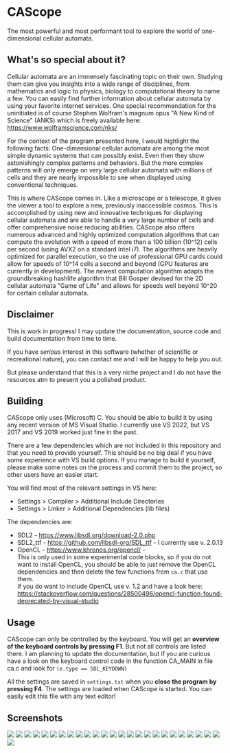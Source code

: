 # CAScope
The most powerful and most performant tool to explore the world of one-dimensional cellular automata.

## What's so special about it?
Cellular automata are an immensely fascinating topic on their own.
Studying them can give you insights into a wide range of disciplines, from mathematics and logic to physics, biology to computational theory to name a few.
You can easily find further information about cellular automata by using your favorite internet services.
One special recommendation for the uninitiated is of course Stephen Wolfram's magnum opus "A New Kind of Science" (ANKS) which is freely available here: https://www.wolframscience.com/nks/

For the context of the program presented here, I would highlight the following facts:
One-dimensional cellular automata are among the most simple dynamic systems that can possibly exist. Even then they show astonishingly complex patterns and behaviors.
But the more complex patterns will only emerge on very large cellular automata with millions of cells and they are nearly impossible to see when displayed using conventional techniques.

This is where CAScope comes in. Like a microscope or a telescope, it gives the viewer a tool to explore a new, previously inaccessible cosmos.
This is accomplished by using new and innovative techniques for displaying cellular automata and are able to handle a very large number of cells and offer comprehensive noise reducing abilities. CAScope also offers numerous advanced and highly optimized computation algorithms that can compute the evolution with a speed of more than a 100 billion (10^12) cells per second (using AVX2 on a standard Intel i7). The algorithms are heavily optimized for parallel execution, so the use of professional GPU cards could allow for speeds of 10^14 cells a second and beyond (GPU features are currently in development). The newest computation algorithm adapts the groundbreaking hashlife algorithm that Bill Gosper devised for the 2D cellular automata "Game of Life" and allows for speeds well beyond 10^20 for certain cellular automata.

## Disclaimer
This is work in progress!
I may update the documentation, source code and build documentation from time to time.

If you have _serious_ interest in this software (whether of scientific or recreational nature), you can contact me and I will be happy to help you out.

But please understand that this is a very niche project and I do not have the resources atm to present you a polished product.

## Building
CAScope only uses (Microsoft) C. You should be able to build it by using any recent version of MS Visual Studio. I currently use VS 2022, but VS 2017 and VS 2019 worked just fine in the past.

There are a few dependencies which are not included in this repository and that you need to provide yourself.
This should be no big deal if you have some experience with VS build options.
If you manage to build it yourself, please make some notes on the process and commit them to the project, so other users have an easier start.

You will find most of the relevant settings in VS here:
- Settings > Compiler > Additional Include Directories
- Settings > Linker > Additional Dependencies (lib files)

The dependencies are:
- SDL2 - https://www.libsdl.org/download-2.0.php
- SDL2_ttf - https://github.com/libsdl-org/SDL_ttf - I currently use v. 2.0.13
- OpenCL - https://www.khronos.org/opencl/ - \
  This is only used in some experimental code blocks, so if you do not want to install OpenCL, you should be able to just remove the OpenCL dependencies and then delete the few functions from `ca.c` that use them.\
  If you do want to include OpenCL use v. 1.2 and have a look here: https://stackoverflow.com/questions/28500496/opencl-function-found-deprecated-by-visual-studio

## Usage
CAScope can only be controlled by the keyboard.
You will get an **overview of the keyboard controls by pressing F1**.
But not all controls are listed there.
I am planning to update the documentation, but if you are curious have a look on the keyboard control code in the function CA_MAIN in file ca.c and look for `(e.type == SDL_KEYDOWN)`

All the settings are saved in `settings.txt` when you **close the program by pressing F4**. The settings are loaded when CAScope is started. You can easily edit this file with any text editor!

## Screenshots
![](screenshots/TS-3N-3%23-e4R-3019144G-1920SX.png)
![](screenshots/TS-3N-3%23-e4R-6234752G-1700SX.png)
![](screenshots/TS-3N-3%23-e4R-6260750G-1920SX.png)
![](screenshots/TS-3N-3%23-e4R-10168920G-1920SX.png)
![](screenshots/TS-3N-3%23-e4R-10170662G-1700SX.png)
![](screenshots/TS-3N-3%23-e4R-10894464G-1366SX.png)
![](screenshots/TS-3N-3%23-e4R-13789814G-1366SX.png)
![](screenshots/TS-3N-3%23-e4R-20999125G-1920SX.png)
![](screenshots/TS-3N-3%23-e4R-857353169G-1920SX.png)
![](screenshots/TS-3N-3%23-e7R-1027093G-500SX.png)
![](screenshots/TS-3N-4%23-3f0e5R-308631G-1366SX.png)
![](screenshots/TS-3N-4%23-6e93aR-35283G-1366SX.png)
![](screenshots/TS-3N-4%23-15dceR-2212619G-1267SX.png)
![](screenshots/TS-3N-4%23-471f6R-229852G-1366SX.png)
![](screenshots/TS-3N-4%23-471f6R-1015600G-1366SX.png)
![](screenshots/TS-3N-4%23-bb007R-2184189G-1366SX.png)
![](screenshots/TS3N4%23f45c4-1124.png)
![](screenshots/TS-3N-3%23-18aR-181390G-1920SX.png)
![](screenshots/TS-3N-3%23-56fR-2806362G-1700SX.png)
![](screenshots/TS3N3%2365-63067.png)
![](screenshots/TS3N3%2379f-107574.png)
![](screenshots/TS-3N-3%23-102R-404500G-1267SX.png)
![](screenshots/TS-3N-3%23-412R-21817637G-1821SX.png)
![](screenshots/TS-3N-3%23-60418bd26a0R-10947615G-1821SX.png)
![](screenshots/TS-3N-3%23-e4R-90435G-1920SX.png)
![](screenshots/TS-3N-3%23-e4R-640618G-1700SX.png)
